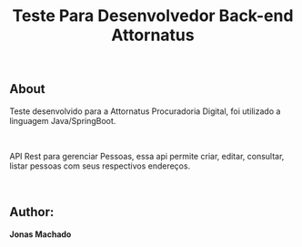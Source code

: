 <h1 align="center">Teste Para Desenvolvedor Back-end Attornatus </h1>
<br>

<h2>About</h2>

<p>Teste desenvolvido para a Attornatus Procuradoria Digital, foi utilizado a linguagem Java/SpringBoot.</p>
<br>
<p>API Rest para gerenciar Pessoas, essa api permite criar, editar, consultar, listar pessoas com seus respectivos endereços.</p>
<br>

<h2> Author: </h2>
 <b> Jonas Machado</b>
